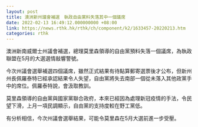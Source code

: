 ```yaml
---
layout: post
title: 澳洲新州議會補選　執政自由黨料失落其中一個議席
date: 2022-02-13 16:49:12.000000000 +08:00
link: https://news.rthk.hk/rthk/ch/component/k2/1633457-20220213.htm
categories: rthk
---
```


澳洲新南威爾士州議會補選，總理莫里森領導的自由黨預料失落一個議席，為執政聯盟在5月的大選選情敲響警號。

今次州議會選舉補選四個議席，雖然正式結果有待點算郵寄選票後才公布，但新州州長佩羅泰特已經承認結果令人失望，自由黨將失去南部一個從未落入其他政黨手中的席位。佩羅泰特說，會汲取教訓。

莫里森領導的自由黨與國家黨聯合政府，本來已經因為處理新冠疫情的手法，令民望下滑，上月一項民調顯示，自由黨的支持度較在野工黨低。

有分析相信，今次州議會選舉結果，可能令莫里森在5月大選前進一步受壓。
